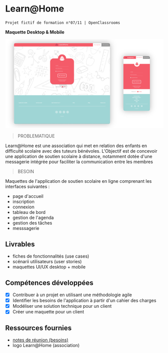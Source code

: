 # Learn@Home

    Projet fictif de formation n°07/11 | OpenClassrooms

**Maquette Desktop & Mobile**

<kbd>![maquette](./Learn@Home.png)</kbd>

> PROBLEMATIQUE

Learn@Home est une association qui met en relation des enfants en difficulté scolaire avec des tuteurs bénévoles. L'Objectif est de concevoir une application de soutien scolaire à distance, notamment dotée d'une messagerie intégrée pour faciliter la communication entre les membres

> BESOIN

Maquettes de l'application de soutien scolaire en ligne comprenant les interfaces suivantes :

- page d'accueil
- inscription
- connexion
- tableau de bord
- gestion de l'agenda
- gestion des tâches
- messsagerie

## Livrables

- fiches de fonctionnalités (use cases)
- scénarii utilisateurs (user stories)
- maquettes UI/UX desktop + mobile

## Compétences développées

- [x] Contribuer à un projet en utilisant une méthodologie agile
- [x] Identifier les besoins de l'application à partir d'un cahier des charges
- [x] Modéliser une solution technique pour un client
- [x] Créer une maquette pour un client

## Ressources fournies

- [notes de réunion (besoins)](https://s3-eu-west-1.amazonaws.com/course.oc-static.com/projects/Front-End+V2/P8+-+Gestion+de+projet/Notes+-+Re%CC%81union+Learn%40Home.pdf)
- logo Learn@Home (association)
